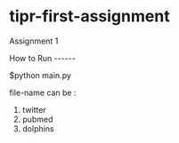 # tipr-first-assignment
Assignment 1


How to Run ------

$python main.py <file-name>
  
file-name can be :
1) twitter
2) pubmed
3) dolphins
